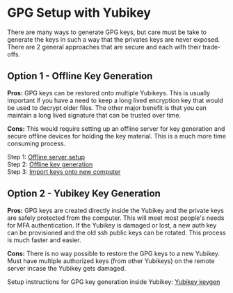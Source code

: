 # GPG Setup with Yubikey
There are many ways to generate GPG keys, but care must be take to generate the keys in such a way that the privates keys are never exposed.  There are 2 general approaches that are secure and each with their trade-offs.


## Option 1 - Offline Key Generation 
**Pros:** GPG keys can be restored onto multiple Yubikeys.  This is usually important if you have a need to keep a long lived encryption key that would be used to decrypt older files.  The other major benefit is that you can maintain a long lived signature that can be trusted over time.

**Cons:** This would require setting up an offline server for key generation and secure offline devices for holding the key material.  This is a much more time consuming process.

Step 1: [Offline server setup](offline_server_setup.md)  
Step 2: [Offline key generation](offline_keygen.md)  
Step 3: [Import keys onto new computer](yubikey_from_offline.md)   
 


## Option 2 - Yubikey Key Generation
**Pros:** GPG keys are created directly inside the Yubikey and the private keys are safely protected from the computer.  This will meet most people's needs for MFA authentication.  If the Yubikey is damaged or lost, a new auth key can be provisioned and the old ssh public keys can be rotated.  This process is much faster and easier.

**Cons:** There is no way possible to restore the GPG keys to a new Yubikey.  Must have multiple authorized keys (from other Yubikeys) on the remote server incase the Yubikey gets damaged. 

Setup instructions for GPG key generation inside Yubikey: [Yubikey keygen](yubikey_keygen.md) 
